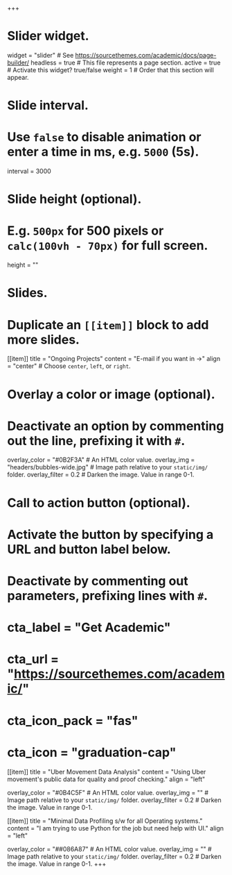 +++
# Slider widget.
widget = "slider"  # See https://sourcethemes.com/academic/docs/page-builder/
headless = true  # This file represents a page section.
active = true  # Activate this widget? true/false
weight = 1  # Order that this section will appear.

# Slide interval.
# Use `false` to disable animation or enter a time in ms, e.g. `5000` (5s).
interval = 3000

# Slide height (optional).
# E.g. `500px` for 500 pixels or `calc(100vh - 70px)` for full screen.
height = ""

# Slides.
# Duplicate an `[[item]]` block to add more slides.
[[item]]
  title = "Ongoing Projects"
  content = "E-mail if you want in ->"
  align = "center"  # Choose `center`, `left`, or `right`.

  # Overlay a color or image (optional).
  #   Deactivate an option by commenting out the line, prefixing it with `#`.
  overlay_color = "#0B2F3A"  # An HTML color value.
  overlay_img = "headers/bubbles-wide.jpg"  # Image path relative to your `static/img/` folder.
  overlay_filter = 0.2  # Darken the image. Value in range 0-1.

  # Call to action button (optional).
  #   Activate the button by specifying a URL and button label below.
  #   Deactivate by commenting out parameters, prefixing lines with `#`.
#  cta_label = "Get Academic"
#  cta_url = "https://sourcethemes.com/academic/"
#  cta_icon_pack = "fas"
#  cta_icon = "graduation-cap"

[[item]]
  title = "Uber Movement Data Analysis"
  content = "Using Uber movement's public data for quality and proof checking."
  align = "left"

  overlay_color = "#0B4C5F"  # An HTML color value.
  overlay_img = ""  # Image path relative to your `static/img/` folder.
  overlay_filter = 0.2  # Darken the image. Value in range 0-1.

[[item]]
  title = "Minimal Data Profiling s/w for all Operating systems."
  content = "I am trying to use Python for the job but need help with UI."
  align = "left"

  overlay_color = "##086A87"  # An HTML color value.
  overlay_img = ""  # Image path relative to your `static/img/` folder.
  overlay_filter = 0.2  # Darken the image. Value in range 0-1.
+++
